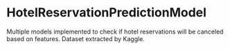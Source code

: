 # HotelReservationPredictionModel
Multiple models implemented to check if hotel reservations will be canceled based on features. Dataset extracted by Kaggle.
